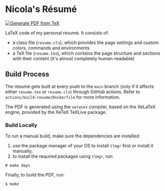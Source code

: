 # Nicola's Résumé

[![Generate PDF from TeX](https://github.com/nicolalamacchia/resume/actions/workflows/build.yml/badge.svg)](https://github.com/nicolalamacchia/resume/actions/workflows/build.yml)

LaTeX code of my personal résumé. It consists of:

* a class file (`resume.cls`), which provides the page settings and custom
  colors, commands and environments
* a TeX file (`resume.tex`), which contains the page structure and sections
  with their content (it's almost completely human-readable)

## Build Process

The résumé gets built at every push to the `main` branch (only if it affects
either `resume.tex` or `resume.cls`) through GitHub actions. Refer to
`actions/build-resume/Dockerfile` for more information.

The PDF is generated using the `xelatex` compiler, based on the XeLaTeX engine,
provided by the XeTeX TeXLive package.

### Build Locally

To run a manual build, make sure the dependencies are installed:

1. use the package manager of your OS to install `tlmgr` first or install it
manually;
2. to install the required packages using `tlmgr`, run:

```
# make deps
```

Finally, to build the PDF, run:

```
$ make
```
